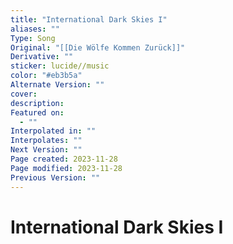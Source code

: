 ```yaml
---
title: "International Dark Skies I"
aliases: ""
Type: Song
Original: "[[Die Wölfe Kommen Zurück]]"
Derivative: ""
sticker: lucide//music
color: "#eb3b5a"
Alternate Version: ""
cover: 
description: 
Featured on:
  - ""
Interpolated in: ""
Interpolates: ""
Next Version: ""
Page created: 2023-11-28
Page modified: 2023-11-28
Previous Version: ""
---
```


# International Dark Skies I
